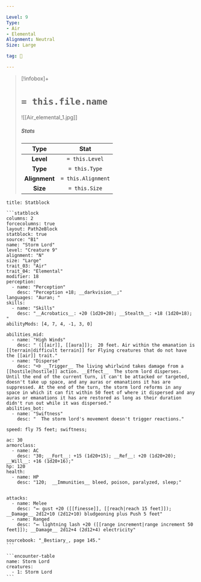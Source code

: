 ```yaml
---

Level: 9
Type:
- Air
- Elemental
Alignment: Neutral
Size: Large

tag: 👹

---
```


> [!infobox]+
> #  `= this.file.name`
> ![[Air_elemental_1.jpg]]
> ##### Stats
> Type | Stat |
> :---:|:---:|
> **Level** | `= this.Level` |
> **Type** | `= this.Type` |
> **Alignment** | `= this.Alignment` |
> **Size** | `= this.Size` |



````ad-info
title: Statblock

```statblock
columns: 2
forcecolumns: true
layout: Path2eBlock
statblock: true
source: "B1"
name: "Storm Lord"
level: "Creature 9"
alignment: "N"
size: "Large"
trait_03: "Air"
trait_04: "Elemental"
modifier: 18
perception:
  - name: "Perception"
    desc: "Perception +18; __darkvision__;"
languages: "Auran; "
skills:
  - name: "Skills"
    desc: "__Acrobatics__: +20 (1d20+20); __Stealth__: +18 (1d20+18); "
abilityMods: [4, 7, 4, -1, 3, 0]

abilities_mid:
  - name: "High Winds"
    desc: " ([[air]], [[aura]]);  20 feet. Air within the emanation is [[terrain|difficult terrain]] for Flying creatures that do not have the [[air]] trait."
  - name: "Disperse"
    desc: "⬲ __Trigger__ The living whirlwind takes damage from a [[hostile|hostile]] action. __Effect__  The storm lord disperses. Until the end of the current turn, it can't be attacked or targeted, doesn't take up space, and any auras or emanations it has are suppressed. At the end of the turn, the storm lord reforms in any space in which it can fit within 50 feet of where it dispersed and any auras or emanations it has are restored as long as their duration didn't run out while it was dispersed."
abilities_bot:
  - name: "Swiftness"
    desc: "  The storm lord's movement doesn't trigger reactions."

speed: fly 75 feet; swiftness;

ac: 30
armorclass:
  - name: AC
    desc: "30; __Fort__: +15 (1d20+15); __Ref__: +20 (1d20+20); __Will__: +16 (1d20+16);"
hp: 120
health:
  - name: HP
    desc: "120;  __Immunities__ bleed, poison, paralyzed, sleep;"


attacks:
  - name: Melee
    desc: "⬻ gust +20 ([[finesse]], [[reach|reach 15 feet]]); __Damage__ 2d12+10 (2d12+10) bludgeoning plus Push 5 feet"
  - name: Ranged
    desc: "⬻ lightning lash +20 ([[range increment|range increment 50 feet]]); __Damage__ 2d12+4 (2d12+4) electricity"

sourcebook: "_Bestiary_, page 145."
```

```encounter-table
name: Storm Lord
creatures:
  - 1: Storm Lord
```

````


